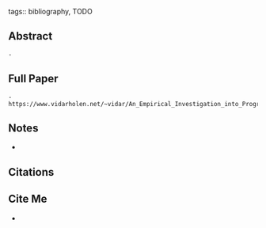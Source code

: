 tags:: bibliography, TODO

## Abstract
	-
## Full Paper
	- https://www.vidarholen.net/~vidar/An_Empirical_Investigation_into_Programming_Language_Syntax.pdf
## Notes
-
## Citations
## Cite Me
-